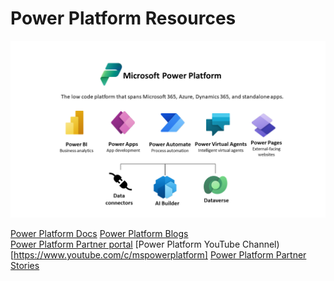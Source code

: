 # Power Platform Resources

![Power Platform](https://github.com/powerplatform-partner/.github/blob/main/profile/images/pp_image.png)

[Power Platform Docs](https://learn.microsoft.com/en-us/power-platform/)  [Power Platform Blogs](https://cloudblogs.microsoft.com/powerplatform/)  
[Power Platform Partner portal](https://powerplatformpartners.transform.microsoft.com/)  [Power Platform YouTube Channel)[https://www.youtube.com/c/mspowerplatform] [Power Platform Partner Stories](https://powerplatformpartners.transform.microsoft.com/partner-stories)
